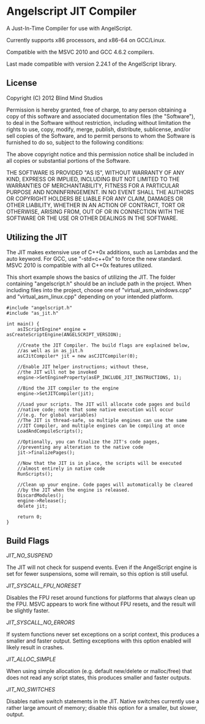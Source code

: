Angelscript JIT Compiler
========================
A Just-In-Time Compiler for use with AngelScript.

Currently supports x86 processors, and x86-64 on GCC/Linux.

Compatible with the MSVC 2010 and GCC 4.6.2 compilers.

Last made compatible with version 2.24.1 of the AngelScript library.

License
-------

Copyright (C) 2012 Blind Mind Studios

Permission is hereby granted, free of charge, to any person obtaining a copy of this software and associated documentation files (the "Software"), to deal in the Software without restriction, including without limitation the rights to use, copy, modify, merge, publish, distribute, sublicense, and/or sell copies of the Software, and to permit persons to whom the Software is furnished to do so, subject to the following conditions:

The above copyright notice and this permission notice shall be included in all copies or substantial portions of the Software.

THE SOFTWARE IS PROVIDED "AS IS", WITHOUT WARRANTY OF ANY KIND, EXPRESS OR IMPLIED, INCLUDING BUT NOT LIMITED TO THE WARRANTIES OF MERCHANTABILITY, FITNESS FOR A PARTICULAR PURPOSE AND NONINFRINGEMENT. IN NO EVENT SHALL THE AUTHORS OR COPYRIGHT HOLDERS BE LIABLE FOR ANY CLAIM, DAMAGES OR OTHER LIABILITY, WHETHER IN AN ACTION OF CONTRACT, TORT OR OTHERWISE, ARISING FROM, OUT OF OR IN CONNECTION WITH THE SOFTWARE OR THE USE OR OTHER DEALINGS IN THE SOFTWARE.

Utilizing the JIT
-----------------

The JIT makes extensive use of C++0x additions, such as Lambdas and the auto keyword. For GCC, use "-std=c++0x" to force the new standard. MSVC 2010 is compatible with all C++0x features utilized.

This short example shows the basics of utilizing the JIT. The folder containing "angelscript.h" should be an include path in the project.
When including files into the project, choose one of "virtual_asm_windows.cpp" and "virtual_asm_linux.cpp" depending on your intended platform.

    #include "angelscript.h"
    #include "as_jit.h"

    int main() {
        asIScriptEngine* engine = asCreateScriptEngine(ANGELSCRIPT_VERSION);

        //Create the JIT Compiler. The build flags are explained below,
        //as well as in as_jit.h
        asCJitCompiler* jit = new asCJITCompiler(0);

        //Enable JIT helper instructions; without these,
        //the JIT will not be invoked
        engine->SetEngineProperty(asEP_INCLUDE_JIT_INSTRUCTIONS, 1);

        //Bind the JIT compiler to the engine
        engine->SetJITCompiler(jit);

        //Load your scripts. The JIT will allocate code pages and build
        //native code; note that some native execution will occur
        //(e.g. for global variables)
        //The JIT is thread-safe, so multiple engines can use the same
        //JIT Compiler, and multiple engines can be compiling at once
        LoadAndCompileScripts();

        //Optionally, you can finalize the JIT's code pages,
        //preventing any alteration to the native code
        jit->finalizePages();

        //Now that the JIT is in place, the scripts will be executed
        //almost entirely in native code
        RunScripts();

        //Clean up your engine. Code pages will automatically be cleared
        //by the JIT when the engine is released.
        DiscardModules();
        engine->Release();
        delete jit;

        return 0;
    }

Build Flags
-----------

*JIT_NO_SUSPEND*

The JIT will not check for suspend events. Even if the AngelScript engine is set for fewer suspensions, some will remain, so this option is still useful.

*JIT_SYSCALL_FPU_NORESET*

Disables the FPU reset around functions for platforms that always clean up the FPU. MSVC appears to work fine without FPU resets, and the result will be slightly faster.

*JIT_SYSCALL_NO_ERRORS*

If system functions never set exceptions on a script context, this produces a smaller and faster output. Setting exceptions with this option enabled will likely result in crashes.

*JIT_ALLOC_SIMPLE*

When using simple allocation (e.g. default new/delete or malloc/free) that does not read any script states, this produces smaller and faster outputs.

*JIT_NO_SWITCHES*

Disables native switch statements in the JIT. Native switches currently use a rather large amount of memory; disable this option for a smaller, but slower, output.

